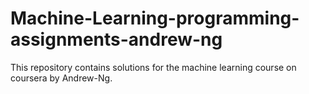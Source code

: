 # Machine-Learning-programming-assignments-andrew-ng

This repository contains solutions for the machine learning course on coursera by Andrew-Ng.
